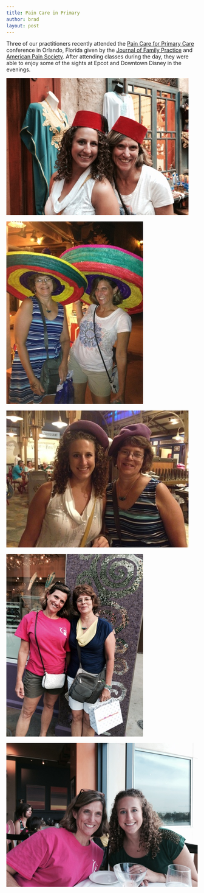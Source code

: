 ```yaml
---
title: Pain Care in Primary
author: brad
layout: post
---
```


Three of our practitioners recently attended the [Pain Care for Primary
Care][pcpc] conference in Orlando, Florida given by the [Journal of Family
Practice][jfp] and [American Pain Society][aps]. After attending classes during
the day, they were able to enjoy some of the sights at Epcot and Downtown
Disney in the evenings.

![Kim and Laura in Fez](/img/disney/2014/fezzes.jpg)

![Christy and Laura in Sombrero](/img/disney/2014/sombreros.jpg)

![Christy and Kim in Berets](/img/disney/2014/berets.jpg)

![Christy and Laura](/img/disney/2014/christy-and-laura.jpg)

![Kim and Laura](/img/disney/2014/kim-and-laura.jpg)

[pcpc]: http://www.pcpc-cme.com
[jfp]: http://www.jfponline.com/
[aps]: http://www.americanpainsociety.org/
